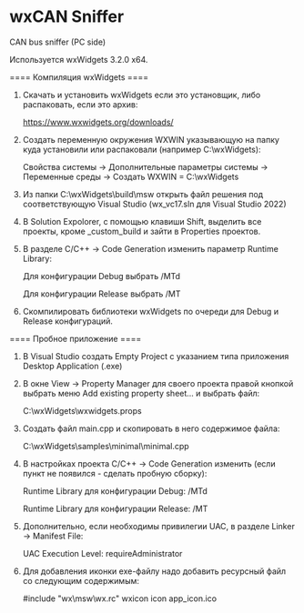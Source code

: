 ﻿# wxCAN Sniffer
CAN bus sniffer (PC side)

Используется wxWidgets 3.2.0 x64.

====  Компиляция wxWidgets  ====

1. Скачать и установить wxWidgets если это установщик, либо распаковать, если это архив:

      https://www.wxwidgets.org/downloads/

2. Создать переменную окружения WXWIN указывающую на папку куда установили или распаковали (например C:\wxWidgets):

      Свойства системы -> Дополнительные параметры системы -> Переменные среды -> Создать
      WXWIN = C:\wxWidgets

3. Из папки C:\wxWidgets\build\msw открыть файл решения под соответствующую Visual Studio (wx_vc17.sln для Visual Studio 2022)

4. В Solution Expolorer, с помощью клавиши Shift, выделить все проекты, кроме _custom_build и зайти в Properties проектов.

5. В разделе C/C++ -> Code Generation изменить параметр Runtime Library:

      Для конфигурации Debug выбрать /MTd
      
      Для конфигурации Release выбрать /MT

6. Скомпилировать библиотеки wxWidgets по очереди для Debug и Release конфигураций.

====  Пробное приложение  ====

1. В Visual Studio создать Empty Project с указанием типа приложения Desktop Application (.exe)

2. В окне View -> Property Manager для своего проекта правой кнопкой выбрать меню Add existing property sheet... и выбрать файл:

      C:\wxWidgets\wxwidgets.props

3. Создать файл main.cpp и скопировать в него содержимое файла:

      C:\wxWidgets\samples\minimal\minimal.cpp

4. В настройках проекта C/C++ -> Code Generation изменить (если пункт не появился - сделать пробную сборку):

    Runtime Library для конфигурации Debug:  /MTd
    
    Runtime Library для конфигурации Release: /MT

5. Дополнительно, если необходимы привилегии UAC, в разделе Linker -> Manifest File:

    UAC Execution Level: requireAdministrator

6. Для добавления иконки exe-файлу надо добавить ресурсный файл со следующим содержимым:

    #include "wx\msw\wx.rc"
    wxicon icon app_icon.ico
